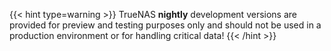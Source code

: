 &NewLine;

{{< hint type=warning >}}
TrueNAS **nightly** development versions are provided for preview and testing purposes only and should not be used in a production environment or for handling critical data!
{{< /hint >}}
